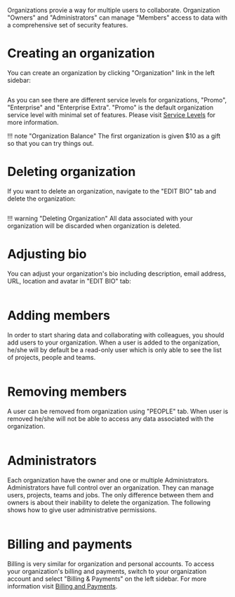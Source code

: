 Organizations provie a way for multiple users to collaborate. Organization "Owners" and "Administrators" can manage "Members" access to data with a comprehensive set of security features.

# Creating an organization

You can create an organization by clicking "Organization" link in the left sidebar:

<img data-gifffer="/images/organization-create.gif">

As you can see there are different service levels for organizations, "Promo", "Enterprise" and "Enterprise Extra". "Promo" is the default organization service level with minimal set of features. Please visit [Service Levels](/billing/pricing-and-service-levels/) for more information.

!!! note "Organization Balance"
    The first organization is given $10 as a gift so that you can try things out. 

# Deleting organization

If you want to delete an organization, navigate to the "EDIT BIO" tab and delete the organization:

<img data-gifffer="/images/organization-delete.gif">

!!! warning "Deleting Organization"
    All data associated with your organization will be discarded when organization is deleted.

# Adjusting bio

You can adjust your organization's bio including description, email address, URL, location and avatar in "EDIT BIO" tab:

<img data-gifffer="/images/organization-edit-bio.gif">

# Adding members

In order to start sharing data and collaborating with colleagues, you should add users to your organization. When a user is added to the organization, he/she will by default be a read-only user which is only able to see the list of projects, people and teams.

<img data-gifffer="/images/organization-add-user.gif">

# Removing members

A user can be removed from organization using "PEOPLE" tab. When user is removed he/she will not be able to access any data associated with the organization.

<img data-gifffer="/images/organization-remove-user.gif">

# Administrators

Each organization have the owner and one or multiple Administrators. Administrators have full control over an organization. They can manage users, projects, teams and jobs. The only difference between them and owners is about their inability to delete the organization. The following shows how to give user administrative permissions.

<img data-gifffer="/images/organization-admin-user.gif">

# Billing and payments

Billing is very similar for organization and personal accounts. To access your organization's billing and payments, switch to your organization account and select "Billing & Payments" on the left sidebar. For more information visit [Billing and Payments](/billing/billing-and-payments).
